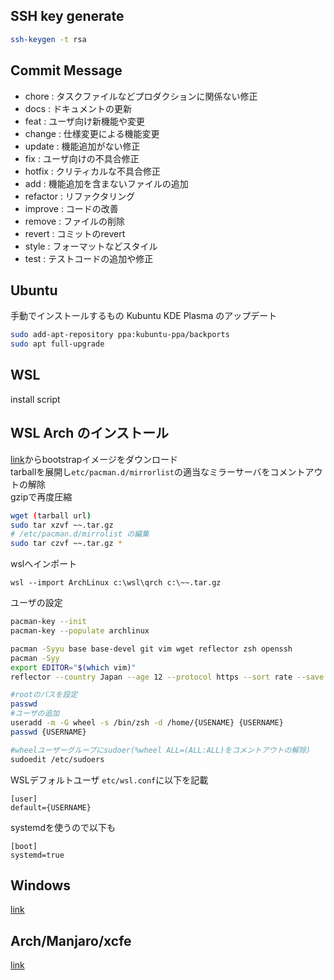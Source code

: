 ## SSH key generate

```bash
ssh-keygen -t rsa
```

## Commit Message

- chore : タスクファイルなどプロダクションに関係ない修正
- docs : ドキュメントの更新
- feat : ユーザ向け新機能や変更
- change : 仕様変更による機能変更
- update : 機能追加がない修正
- fix : ユーザ向けの不具合修正
- hotfix : クリティカルな不具合修正
- add : 機能追加を含まないファイルの追加
- refactor : リファクタリング
- improve : コードの改善
- remove : ファイルの削除
- revert : コミットのrevert
- style : フォーマットなどスタイル
- test : テストコードの追加や修正

## Ubuntu

手動でインストールするもの Kubuntu KDE Plasma のアップデート

```bash
sudo add-apt-repository ppa:kubuntu-ppa/backports
sudo apt full-upgrade
```

## WSL

install script

## WSL Arch のインストール

[link](thhps://archlinux.org/download/)からbootstrapイメージをダウンロード  
tarballを展開し`etc/pacman.d/mirrorlist`の適当なミラーサーバをコメントアウトの解除  
gzipで再度圧縮
```bash
wget (tarball url)
sudo tar xzvf ~~.tar.gz
# /etc/pacman.d/mirrolist の編集
sudo tar czvf ~~.tar.gz *
```
wslへインポート
```power shell
wsl --import ArchLinux c:\wsl\qrch c:\~~.tar.gz
```
ユーザの設定
```bash
pacman-key --init
pacman-key --populate archlinux

pacman -Syyu base base-devel git vim wget reflector zsh openssh
pacman -Syy
export EDITOR="$(which vim)"
reflector --country Japan --age 12 --protocol https --sort rate --save /etc/pacman.d/mirrorlist

#rootのパスを設定
passwd
#ユーザの追加
useradd -m -G wheel -s /bin/zsh -d /home/{USENAME} {USERNAME}
passwd {USERNAME}

#wheelユーザーグループにsudoer(%wheel ALL=(ALL:ALL)をコメントアウトの解除)
sudoedit /etc/sudoers
```
WSLデフォルトユーザ
`etc/wsl.conf`に以下を記載
```
[user]
default={USERNAME}
```
systemdを使うので以下も
```
[boot]
systemd=true
```
## Windows

[link](https://github.com/boltac-tp/dotfiles/blob/master/docs/install_win11.md)

## Arch/Manjaro/xcfe

[link](https://github.com/boltac-tp/dotfiles/blob/master/docs/install_arch_manjaro.md)
